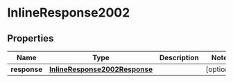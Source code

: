 

# InlineResponse2002

## Properties

Name | Type | Description | Notes
------------ | ------------- | ------------- | -------------
**response** | [**InlineResponse2002Response**](InlineResponse2002Response.md) |  |  [optional]



